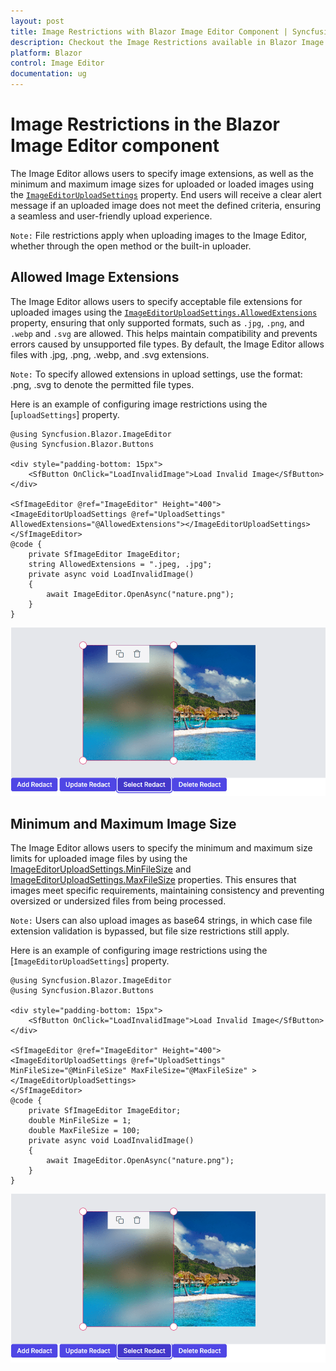 ```yaml
---
layout: post
title: Image Restrictions with Blazor Image Editor Component | Syncfusion
description: Checkout the Image Restrictions available in Blazor Image Editor component in Blazor Server App and Blazor WebAssembly App.
platform: Blazor
control: Image Editor
documentation: ug
---
```


# Image Restrictions in the Blazor Image Editor component

The Image Editor allows users to specify image extensions, as well as the minimum and maximum image sizes for uploaded or loaded images using the [`ImageEditorUploadSettings`](https://help.syncfusion.com/cr/blazor/Syncfusion.Blazor.ImageEditor.ImageEditorUploadSettings.html) property. End users will receive a clear alert message if an uploaded image does not meet the defined criteria, ensuring a seamless and user-friendly upload experience.

`Note:` File restrictions apply when uploading images to the Image Editor, whether through the open method or the built-in uploader.

## Allowed Image Extensions

The Image Editor allows users to specify acceptable file extensions for uploaded images using the [`ImageEditorUploadSettings.AllowedExtensions`](https://help.syncfusion.com/cr/blazor/Syncfusion.Blazor.ImageEditor.ImageEditorZoomSettings.html#Syncfusion_Blazor_ImageEditor_ImageEditorZoomSettings_AllowedExtensions) property, ensuring that only supported formats, such as `.jpg`, `.png`, and `.webp` and `.svg` are allowed. This helps maintain compatibility and prevents errors caused by unsupported file types. By default, the Image Editor allows files with .jpg, .png, .webp, and .svg extensions.

`Note:` To specify allowed extensions in upload settings, use the format: .png, .svg to denote the permitted file types.

Here is an example of configuring image restrictions using the [`uploadSettings`] property.

```cshtml
@using Syncfusion.Blazor.ImageEditor
@using Syncfusion.Blazor.Buttons

<div style="padding-bottom: 15px">
    <SfButton OnClick="LoadInvalidImage">Load Invalid Image</SfButton>
</div>

<SfImageEditor @ref="ImageEditor" Height="400">
<ImageEditorUploadSettings @ref="UploadSettings" AllowedExtensions="@AllowedExtensions"></ImageEditorUploadSettings>
</SfImageEditor>
@code {
    private SfImageEditor ImageEditor;
    string AllowedExtensions = ".jpeg, .jpg";
    private async void LoadInvalidImage()
    {
        await ImageEditor.OpenAsync("nature.png");
    }
}
```

![Blazor Image Editor with Image Restriction](./images/blazor-image-editor-redact.png)

## Minimum and Maximum Image Size

The Image Editor allows users to specify the minimum and maximum size limits for uploaded image files by using the [ImageEditorUploadSettings.MinFileSize](https://help.syncfusion.com/cr/blazor/Syncfusion.Blazor.ImageEditor.ImageEditorZoomSettings.html#Syncfusion_Blazor_ImageEditor_ImageEditorZoomSettings_MinFileSize) and [ImageEditorUploadSettings.MaxFileSize](https://help.syncfusion.com/cr/blazor/Syncfusion.Blazor.ImageEditor.ImageEditorZoomSettings.html#Syncfusion_Blazor_ImageEditor_ImageEditorZoomSettings_MaxFileSize) properties. This ensures that images meet specific requirements, maintaining consistency and preventing oversized or undersized files from being processed.

`Note:` Users can also upload images as base64 strings, in which case file extension validation is bypassed, but file size restrictions still apply.

Here is an example of configuring image restrictions using the [`ImageEditorUploadSettings`] property.

```cshtml
@using Syncfusion.Blazor.ImageEditor
@using Syncfusion.Blazor.Buttons

<div style="padding-bottom: 15px">
    <SfButton OnClick="LoadInvalidImage">Load Invalid Image</SfButton>
</div>

<SfImageEditor @ref="ImageEditor" Height="400">
<ImageEditorUploadSettings @ref="UploadSettings" MinFileSize="@MinFileSize" MaxFileSize="@MaxFileSize" ></ImageEditorUploadSettings>
</SfImageEditor>
@code {
    private SfImageEditor ImageEditor;
    double MinFileSize = 1;
    double MaxFileSize = 100;
    private async void LoadInvalidImage()
    {
        await ImageEditor.OpenAsync("nature.png");
    }
}
```

![Blazor Image Editor with Image Restriction](./images/blazor-image-editor-redact.png)